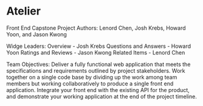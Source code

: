# Atelier
Front End Capstone Project
Authors: Lenord Chen, Josh Krebs, Howard Yoon, and Jason Kwong

Widge Leaders:
Overview - Josh Krebs
Questions and Answers - Howard Yoon
Ratings and Reviews - Jason Kwong
Related Items - Lenord Chen

Team Objectives: Deliver a fully functional web application that meets the specifications and requirements outlined by project stakeholders. Work together on a single code base by dividing up the work among team members but working collaboratively to produce a single front end application. Integrate your front end with the existing API for the product, and demonstrate your working application at the end of the project timeline.
